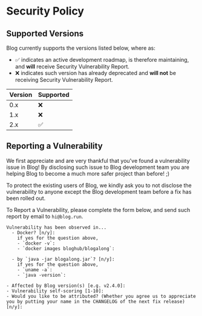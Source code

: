 # Security Policy

## Supported Versions

Blog currently supports the versions listed below, where as:

- :white_check_mark: indicates an active development roadmap, is therefore maintaining, and **will** receive Security
  Vulnerability Report.
- :x: indicates such version has already deprecated and **will not** be receiving Security Vulnerability Report.

| Version | Supported          |
| ------- | ------------------ |
| 0.x     | :x:                |
| 1.x     | :x:                |
| 2.x     | :white_check_mark: |

## Reporting a Vulnerability

We first appreciate and are very thankful that you've found a vulnerability issue in Blog! By disclosing such issue to
Blog development team you are helping Blog to become a much more safer project than before! ;)

To protect the existing users of Blog, we kindly ask you to not disclose the vulnerability to anyone except the Blog
development team before a fix has been rolled out.

To Report a Vulnerability, please complete the form below, and send such report by email to `hi@blog.run`.

```
Vulnerability has been observed in...
  - Docker? [n/y]: 
    if yes for the question above,
    - `docker -v`: 
    - `docker images bloghub/blogalong`: 
  
  - by `java -jar blogalong.jar`? [n/y]: 
    if yes for the question above,
    - `uname -a`: 
    - `java -version`: 
 
- Affected by Blog version(s) [e.g. v2.4.0]: 
- Vulnerability self-scoring [1-10]: 
- Would you like to be attributed? (Whether you agree us to appreciate you by putting your name in the CHANGELOG of the next fix release) [n/y]: 
```
